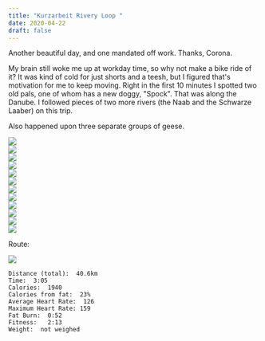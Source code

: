 ```yaml
---
title: "Kurzarbeit Rivery Loop "
date: 2020-04-22
draft: false
---
```

Another beautiful day, and one mandated off work.  Thanks, Corona.  

My brain still woke me up at workday time, so why not make a bike ride of it?  It was kind of cold for just shorts and a teesh, but I figured that's motivation for me to keep moving.  Right in the first 10 minutes I spotted two old pals, one of whom has a new doggy, "Spock".  That was along the Danube.  I followed pieces of two more rivers (the Naab and the Schwarze Laaber) on this trip.

Also happened upon three separate groups of geese.

![](/IMG_20200422_085753538.jpg)  
![](/IMG_20200422_090111259.jpg)  
![](/IMG_20200422_093014709.jpg)  
![](/IMG_7468.JPEG)  
![](/IMG_20200422_093953403.jpg)  
![](/IMG_20200422_100140638.jpg)  
![](/IMG_20200422_100451785_HDR.jpg)  
![](/IMG_20200422_101929326.jpg)  
![](/IMG_20200422_101941793.jpg)  
![](/IMG_20200422_102641730.jpg)  
![](/IMG_20200422_102837588_HDR.jpg)  
![](/IMG_20200422_102848660_HDR.jpg)

Route:

[![](/20200422.jpg)](/20200422.jpg)

```
Distance (total):  40.6km
Time:  3:05 
Calories:  1940
Calories from fat:  23%
Average Heart Rate:  126
Maximum Heart Rate: 159
Fat Burn:  0:52 
Fitness:   2:13 
Weight:  not weighed
```


